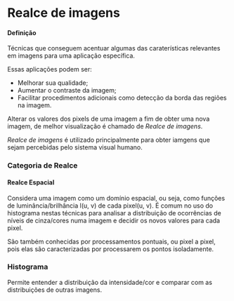 # Realce de imagens

#### Definição

Técnicas que conseguem acentuar algumas das caraterísticas relevantes em imagens para uma aplicação específica.

Essas aplicações podem ser:

- Melhorar sua qualidade;
- Aumentar o contraste da imagem;
- Facilitar procedimentos adicionais como detecção da borda das regiões na imagem.

Alterar os valores dos pixels de uma imagem a fim de obter uma nova imagem, de melhor visualização é chamado de *Realce de imagens*.

*Realce de imagens* é utilizado principalmente para obter iamgens que sejam percebidas pelo sistema visual humano.


### Categoria de Realce

#### Realce Espacial

Considera uma imagem como um domínio espacial, ou seja, como funções de luminância/brilhância l(u, v) de cada pixel(u, v). É comum no uso do histograma nestas técnicas para analisar a distribuição de ocorrências de níveis de cinza/cores numa imagem e decidir os novos valores para cada pixel.

São também conhecidas por processamentos pontuais, ou pixel a pixel, pois elas são caracterizadas por processarem os pontos isoladamente.

### Histograma

Permite entender a distribuição da intensidade/cor e comparar com as distribuições de outras imagens.

